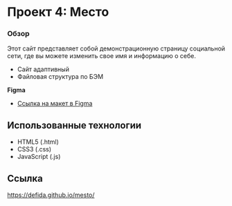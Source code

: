 # Проект 4: Место

### Обзор
Этот сайт представляет собой демонстрационную страницу социальной сети, где вы можете изменить свое имя и информацию о себе.

* Сайт адаптивный 
* Файловая структура по БЭМ

**Figma**

* [Ссылка на макет в Figma](https://www.figma.com/file/StZjf8HnoeLdiXS7dYrLAh/JavaScript.-Sprint-4)

## Использованные технологии 
* HTML5 (.html)  
* CSS3 (.css) 
* JavaScript (.js)

## Ссылка
https://defida.github.io/mesto/

